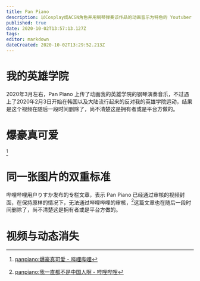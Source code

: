 ```yaml
---
title: Pan Piano
description: 以Cosplay成ACGN角色并用钢琴弹奏该作品的动画音乐为特色的 Youtuber
published: true
date: 2020-10-02T13:57:13.127Z
tags: 
editor: markdown
dateCreated: 2020-10-02T13:29:52.213Z
---
```


# 我的英雄学院

2020年3月左右，Pan Piano 上传了动画我的英雄学院的钢琴演奏音乐，不过遇上了2020年2月3日开始在韩国以及大陆流行起来的反对我的英雄学院运动，结果是这个视频在随后一段时间删除了，尚不清楚这是拥有者或是平台方做的。

# 爆豪真可爱

[^pFwPe]

[^pFwPe]: [panpiano:爆豪真可爱 - 哔哩哔哩](https://archive.vn/pFwPe "https://www.bilibili.com/read/cv5353312/")

# 同一张图片的双重标准

哔哩哔哩用户りすか发布的专栏文章，表示 Pan Piano 已经通过审核的视频封面，在保持原样的情况下，无法通过哔哩哔哩的审核，[^VfUy7]这篇文章也在随后一段时间删除了，尚不清楚这是拥有者或是平台方做的。

[^VfUy7]: [panpiano:我一直都不是中国人啊 - 哔哩哔哩](https://archive.vn/VfUy7 "https://www.bilibili.com/read/cv6197010")

# 视频与动态消失



